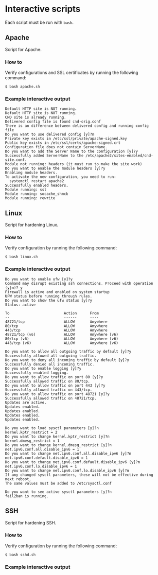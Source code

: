 # Interactive scripts
Each script must be run with `bash`.


## Apache
Script for Apache.

### How to
Verify configurations and SSL certificates by running the following command:

```
$ bash apache.sh
```

### Example interactive output
```
Default HTTP site is NOT running.
Default HTTP site is NOT running.
CND site is already running.
Delivered config file is found cnd-orig.conf
There is an difference between delivered config and running config file
Do you want to use delivered config [y]?n
Private key exists in /etc/ssl/private/apache-signed.key
Public key exists in /etc/ssl/certs/apache-signed.crt
Configuration file does not contain ServerName.
Do you want to add the Server Name to the configuration [y]?y
Successfully added ServerName to the /etc/apache2/sites-enabled/cnd-site.conf.
Module not running: headers (it must run to make the site work)
Do you want to enable the module headers [y]?y
Enabling module headers.
To activate the new configuration, you need to run:
  systemctl restart apache2
Successfully enabled headers.
Module running: ssl
Module running: socache_shmcb
Module running: rewrite
```

## Linux
Script for hardening Linux.

### How to
Verify configuration by running the following command:

```
$ bash linux.sh
```

### Example interactive output
```
Do you want to enable ufw [y]?y
Command may disrupt existing ssh connections. Proceed with operation (y|n)? y
Firewall is active and enabled on system startup
UFW status before running through rules.
Do you want to show the ufw status [y]?y
Status: active

To                         Action      From
--                         ------      ----
48721/tcp                  ALLOW       Anywhere                  
80/tcp                     ALLOW       Anywhere                  
443/tcp                    ALLOW       Anywhere                  
48721/tcp (v6)             ALLOW       Anywhere (v6)             
80/tcp (v6)                ALLOW       Anywhere (v6)             
443/tcp (v6)               ALLOW       Anywhere (v6)             

Do you want to allow all outgoing traffic by default [y]?y
Successfully allowed all outgoing traffic.
Do you want to deny all incoming traffic by default [y]?y
Successfully denied all incoming traffic.
Do you want to enable logging [y]?y
Successfully enabled logging.
Do you want to allow traffic on port 80 [y]?y
Successfully allowed traffic on 80/tcp.
Do you want to allow traffic on port 443 [y]?y
Successfully allowed traffic on 443/tcp.
Do you want to allow traffic on port 48721 [y]?y
Successfully allowed traffic on 48721/tcp.
Updates are active.
Updates enabled.
Updates enabled.
Updates enabled.
Updates enabled.

Do you want to load sysctl parameters [y]?n
kernel.kptr_restrict = 2
Do you want to change kernel.kptr_restrict [y]?n
kernel.dmesg_restrict = 1
Do you want to change kernel.dmesg_restrict [y]?n
net.ipv6.conf.all.disable_ipv6 = 1
Do you want to change net.ipv6.conf.all.disable_ipv6 [y]?n
net.ipv6.conf.default.disable_ipv6 = 1
Do you want to change net.ipv6.conf.default.disable_ipv6 [y]?n
net.ipv6.conf.lo.disable_ipv6 = 1
Do you want to change net.ipv6.conf.lo.disable_ipv6 [y]?n
If any changed sysctl parameters, these will not be effective during next reboot.
The same values must be added to /etc/sysctl.conf

Do you want to see active sysctl parameters [y]?n
fail2ban is running.
```

## SSH
Script for hardening SSH.

### How to
Verify configuration by running the following command:

```
$ bash sshd.sh
```

### Example interactive output
```

```